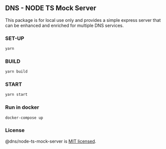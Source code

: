 ## DNS - NODE TS Mock Server

This package is for local use only and provides a simple express server that can be enhanced and enriched for multiple DNS services.

### SET-UP

```bash
yarn
```

### BUILD

```bash
yarn build
```

### START

```bash
yarn start
```

### Run in docker

```bash
docker-compose up
```

### License

@dns/node-ts-mock-server is [MIT licensed](./LICENSE).


